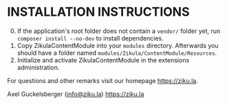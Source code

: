 # INSTALLATION INSTRUCTIONS

0. If the application's root folder does not contain a `vendor/` folder yet, run `composer install --no-dev` to install dependencies.
1. Copy ZikulaContentModule into your `modules` directory. Afterwards you should have a folder named `modules/Zikula/ContentModule/Resources`.
2. Initialize and activate ZikulaContentModule in the extensions administration.

For questions and other remarks visit our homepage https://ziku.la.

Axel Guckelsberger (info@ziku.la)
https://ziku.la
